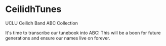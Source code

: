 # CeilidhTunes
UCLU Ceilidh Band ABC Collection

It's time to transcribe our tunebook into ABC! This will be a boon for future generations and ensure our names live on forever.
